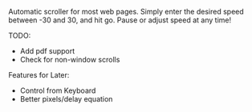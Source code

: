 Automatic scroller for most web pages. Simply enter the desired speed between -30 and 30, and hit go. Pause or adjust speed at any time!

TODO:
- Add pdf support
- Check for non-window scrolls  
  
  
Features for Later:
- Control from Keyboard
- Better pixels/delay equation
